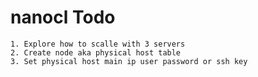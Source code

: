 # nanocl Todo

	1. Explore how to scalle with 3 servers
	2. Create node aka physical host table
	3. Set physical host main ip user password or ssh key
